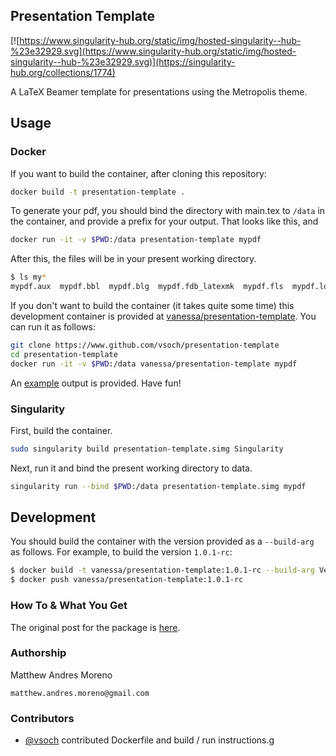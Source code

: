 ## Presentation Template

[![https://www.singularity-hub.org/static/img/hosted-singularity--hub-%23e32929.svg](https://www.singularity-hub.org/static/img/hosted-singularity--hub-%23e32929.svg)](https://singularity-hub.org/collections/1774)

A LaTeX Beamer template for presentations using the Metropolis theme.

## Usage

### Docker

If you want to build the container, after cloning this repository:

```bash
docker build -t presentation-template .
```

To generate your pdf, you should bind the directory with main.tex to `/data`
in the container, and provide a prefix for your output. That looks like this, and

```bash
docker run -it -v $PWD:/data presentation-template mypdf
```

After this, the files will be in your present working directory.

```bash
$ ls my*
mypdf.aux  mypdf.bbl  mypdf.blg  mypdf.fdb_latexmk  mypdf.fls  mypdf.log  mypdf.nav  mypdf.out  mypdf.pdf  mypdf.snm  mypdf.toc
```

If you don't want to build the container (it takes quite some time) this development
container is provided at [vanessa/presentation-template](https://hub.docker.com/r/vanessa/presentation-template/). You can run it as follows:

```bash
git clone https://www.github.com/vsoch/presentation-template
cd presentation-template
docker run -it -v $PWD:/data vanessa/presentation-template mypdf
```

An [example](example) output is provided. Have fun!


### Singularity

First, build the container.

```bash
sudo singularity build presentation-template.simg Singularity
```

Next, run it and bind the present working directory to data.

```bash
singularity run --bind $PWD:/data presentation-template.simg mypdf
```

## Development

You should build the container with the version provided as a `--build-arg`
as follows. For example, to build the version `1.0.1-rc`:

```bash
$ docker build -t vanessa/presentation-template:1.0.1-rc --build-arg Version=1.0.1-rc .
$ docker push vanessa/presentation-template:1.0.1-rc
```


### How To & What You Get

The original post for the package is [here](https://twitter.com/MorenoMatthewA/status/1048676082952626177).

### Authorship

Matthew Andres Moreno

`matthew.andres.moreno@gmail.com`

### Contributors

 - [@vsoch](https://www.github.com/vsoch) contributed Dockerfile and build / run instructions.g
